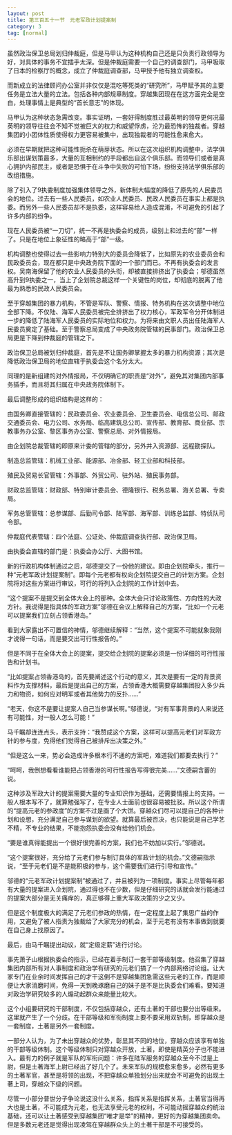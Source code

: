 ```yaml
---
layout: post
title: 第三百五十一节　元老军政计划提案制
category: 3
tag: [normal]
---
```


虽然政治保卫总局划归仲裁庭，但是马甲认为这种机构自己还是只负责行政领导为好，对具体的事务不宜插手太深。但是仲裁庭需要一个自己的调查部门，马甲吸取了日本的检察厅的概念，成立了仲裁庭调查部，马甲授予他有独立调查权。

而新成立的法律顾问办公室并非仅仅是混吃等死类的“研究所”，马甲赋予其的主要任务是立法大量的立法。包括各种内部规章制度。穿越集团现在在这方面完全是空白，处理事情上是典型的“首长意志”的体现。

马甲认为这种状态急需改变。事实证明，一套好得制度胜过最英明的领导更何况最英明的领导往往会不知不觉被巨大的权力和威望俘虏，沦为最恐怖的独裁者。穿越集团的小团体性质使得权力更容易被集中，出现独裁者的可能性愈来愈大。

必须在早期就把这种可能性扼杀在萌芽状态。所以在这次组织机构调整中，法学俱乐部出谋划策最多，大量的互相制约的手段都出自这个俱乐部。而领导们或者是真心拥护内部民主，或者是恐惧于在斗争中失败的可怕下场，纷纷支持法学俱乐部的改组措施。

除了引入了9执委制度加强集体领导之外，新体制大幅度的降低了原先的人民委员会的地位。过去有一些人民委员，如农业人民委员、民政人民委员在事实上都是执委。而另外一些人民委员却不是执委，这样容易给人造成混淆，不可避免的引起了许多内部的纷争。

现在人民委员被“一刀切”，统一不再是执委会的成员，级别上和过去的“部”一样了。只是在地位上象征性的略高于“部”一级。

机构调整也使得过去一些影响力特别大的委员会降低了，比如原先的农业委员会和民政委员会，现在都只是中央政务院下面的一个部门而已。不再有执委会的发言权。吴南海保留了他的农业人民委员的头衔，却被直接排挤出了执委会；邬德虽然高升到9执委之一，当上了企划院总裁这样一个关键性的岗位，却彻底的脱离了他最为熟悉的民政人民委员会。

至于穿越集团的暴力机构，不管是军队、警察、情报、特务机构在这次调整中地位全部下降。不仅陆、海军人民委员被完全排挤出了权力核心，军政军令分开体制进一步的降低了陆海军人民委员的实际地位和权力。为将来由文职人员出任陆海军人民委员奠定了基础。至于警察总局变成了中央政务院管辖的民事部门。政治保卫总局更是下降到仲裁庭的管辖之下。

政治保卫总局被划归仲裁庭，首先是不让国务卿掌握太多的暴力机构资源；其次是降低政治保卫局的地位直辖于执委会这个名分太大。

同理的是新组建的对外情报局，不仅明确它的职责是“对外”，避免其对集团内部事务插手，而且将其归属在中央政务院体制下。

最后调整形成的组织结构是这样的：

由国务卿直接管辖的：民政委员会、农业委员会、卫生委员会、电信总公司、邮政交通委员会、电力公司、水务局、临高建筑总公司、宣传部、教育部、商业部、宗教事务办公室、黎区事务办公室、警察总局、对外情报局。

由企划院总裁管辖的即原来计委的管辖的部分，另外并入资源部、远程勘探队。

制造总监管辖：机械工业部、能源部、冶金部、轻工业部和科技部。

殖民及贸易长官管辖：外事部、外贸公司、驻外站、殖民事务部。

财政总监管辖：财政部、特别审计委员会、德隆银行、税务总署、海关总署、专卖局。

军务总管管辖：总参谋部、后勤司令部、陆军部、海军部、训练总监部、特侦队司令部。

仲裁庭代表管辖：四个法庭、公证处、仲裁庭调查执行部、政治保卫局。

由执委会直辖的部门是：执委会办公厅、大图书馆。

新的行政机构体制通过之后，邬德提交了一份他的建议。即由企划院牵头，推行一种“元老军政计划提案制”。即每个元老都有权向企划院提交自己的计划方案。企划院将对这些方案进行审议，可行的将列入企划院的工作计划中去。

“这个提案不是提交到全体大会上的那种。全体大会只讨论政策性、方向性的大政方针。我说得是指具体的军政方案”邬德在会议上解释自己的方案，“比如一个元老可以提案我们立刻占领香港岛。”

看到大家露出不可置信的神情，邬德继续解释：“当然，这个提案不可能就象我刚才说得一句话，而是要交出可行性报告的。”

但是不同于在全体大会上的提案，提交给企划院的提案必须是一份详细的可行性报告和计划书。

“比如提案占领香港岛的，首先要阐述这个行动的意义，其次是要有一定的背景资料作为支撑材料，最后是提出自己的方案，占领香港大概需要穿越集团投入多少兵力和物资，如何应对明军或者其他势力的反扑……”

“老天，你这不是要让提案人自己当参谋长啊。”邬德说，“对有军事背景的人来说还有可能性，对一般人怎么可能！”

马千瞩却连连点头，表示支持：“我赞成这个方案，这样可以提高元老们对军政方针的参与度，免得他们觉得自己被排斥出决策之外。”

“但是这么一来，势必会造成许多根本行不通的方案吧，难道我们都要去执行？”

“呵呵，我倒想看看谁能把占领香港的可行性报告写得很完美……”文德嗣含蓄的说。

这种涉及军政大计的提案需要大量的专业知识作为基础，还需要情报上的支持。一般人根本写不了，就算勉强写了，在专业人士面前也很容易被批驳。所以这个所谓的“提高元老的参政度”的方案不过是画了个大饼。穿越众们尽可以提自己的各种计划和设想，充分满足自己参与谋划的欲望。就算最后被否决，也只能说是自己学艺不精，不专业的结果，不能抱怨执委会没有给他们机会。

“要是谁真得能提出一个很好很完善的方案，我们也不妨加以实行。”邬德说。

“这个提案很好，充分给了元老们参与制订具体的军政计划的机会。”文德嗣指示说，“至于元老们是不是能积极的参与，这个需要我们进行引导和宣传。”

邬德的“元老军政计划提案制”被通过了，并且被列为一项制度。事实上尽管每年都有大量的提案进入企划院，通过得也不在少数，但是仔细研究的话就会发行能通过的提案大部分是无关痛痒的，真正够得上重大军政决策的少之又少。

但是这个制度极大的满足了元老们参政的热情，在一定程度上起了集思广益的作用，又避免了被人指责为独裁给了大家充分的机会，至于元老有没有本事做到就要在自己身上找原因了。

最后，由马千瞩提出动议，就“定级定薪”进行讨论。

事先萧子山根据执委会的指示，已经在着手制订一套干部等级制度。他召集了穿越集团内部所有对人事制度和政治学有研究的元老们搞了一个内部网络讨论组。让大家专门在业余时间发挥自己的才干这倒不是穿越集团急需这些元老的工作，而是顺便让大家消磨时间，免得一天到晚琢磨自己的妹子是不是比执委会们难看。要知道对政治学研究较多的人煽动起群众来能量比较大。

这个小组要研究的干部制度，不仅包括穿越众，还有土著的干部也要分出等级来。这里就产生了一个分歧。在干部等级和军衔制度上要不要采用双轨制，即穿越众是一套制度，土著是另外一套制度。

一部分人认为，为了未出穿越众的优势，彰显其不同的地位，穿越众应该享有单独的干部等级体制。这个等级体制只对穿越众开放，土著，即使是精英分子也不能进入。最有力的例子就是军队的军衔问题：许多在陆军服务的穿越众至今不过是上尉，但是土著海军上尉已经出了好几个了。未来军队的规模愈来愈多，必然有更多的土著军官，甚至是将领的出现，不把穿越众单独划分出来就会不可避免的出现土著上司，穿越众下级的问题。

尽管一小部分普世分子争论说这没什么关系，指挥关系是指挥关系，土著官当得再大也是土著，不可能成为元老，也无法享受元老的权利，不可能动摇穿越众的统治基础，还可以让土著感受到穿越集团“唯才是举”的精神，更好的为穿越集团卖命。但是多数元老还是觉得出现凌驾在穿越群众头上的土著干部是不可接受的。